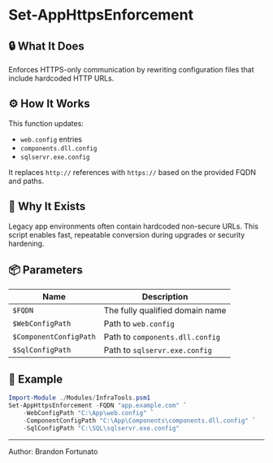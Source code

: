# Set-AppHttpsEnforcement

## 🔒 What It Does
Enforces HTTPS-only communication by rewriting configuration files that include hardcoded HTTP URLs.

## ⚙️ How It Works
This function updates:
- `web.config` entries
- `components.dll.config`
- `sqlservr.exe.config`

It replaces `http://` references with `https://` based on the provided FQDN and paths.

## 🧠 Why It Exists
Legacy app environments often contain hardcoded non-secure URLs. This script enables fast, repeatable conversion during upgrades or security hardening.

## 📦 Parameters

| Name                   | Description                          |
|------------------------|--------------------------------------|
| `$FQDN`                | The fully qualified domain name      |
| `$WebConfigPath`       | Path to `web.config`                 |
| `$ComponentConfigPath` | Path to `components.dll.config`      |
| `$SqlConfigPath`       | Path to `sqlservr.exe.config`        |

## 🚀 Example

```powershell
Import-Module ./Modules/InfraTools.psm1
Set-AppHttpsEnforcement -FQDN "app.example.com" `
    -WebConfigPath "C:\App\web.config" `
    -ComponentConfigPath "C:\App\Components\components.dll.config" `
    -SqlConfigPath "C:\SQL\sqlservr.exe.config"
```

---
Author: Brandon Fortunato